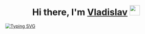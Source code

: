 <h1 align="center">Hi there, I'm <a href="https://t.me/IT_wiki" target="_blank">Vladislav</a> 
<img src="https://github.com/blackcater/blackcater/raw/main/images/Hi.gif" height="32"/></h1>

[![Typing SVG](https://readme-typing-svg.herokuapp.com?font=Fira+Code&pause=1000&width=435&lines=Junior+QA+Engineer)](https://git.io/typing-svg)

